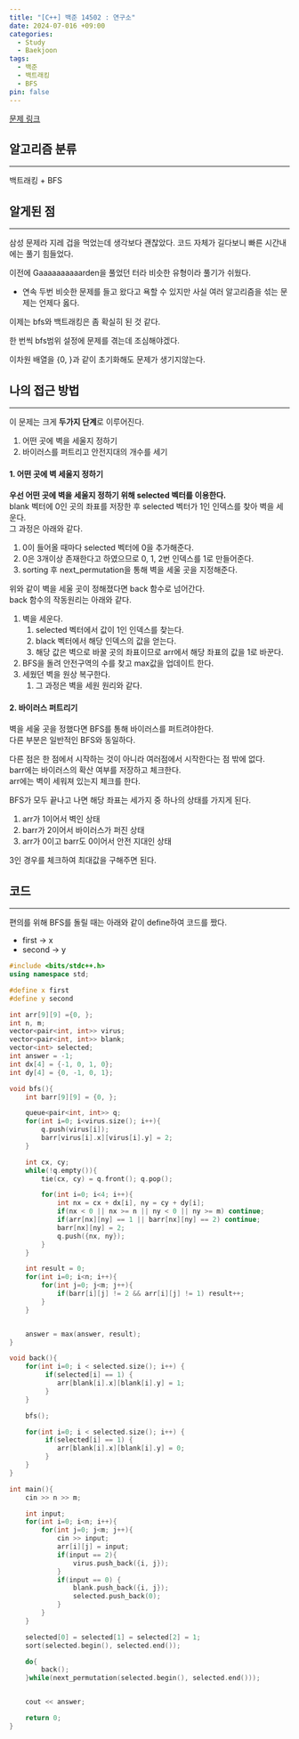 ```yaml
---
title: "[C++] 백준 14502 : 연구소"
date: 2024-07-016 +09:00
categories:
  - Study
  - Baekjoon
tags:
  - 백준
  - 백트래킹
  - BFS
pin: false
---
```

[문제 링크](https://www.acmicpc.net/problem/14502)

## 알고리즘 분류
---
백트래킹 + BFS

## 알게된 점
---
삼성 문제라 지레 겁을 먹었는데 생각보다 괜찮았다. 코드 자체가 길다보니 빠른 시간내에는 풀기 힘들었다.

이전에 Gaaaaaaaaaarden을 풀었던 터라 비슷한 유형이라 풀기가 쉬웠다.    
- 연속 두번 비슷한 문제를 들고 왔다고 욕할 수 있지만 사실 여러 알고리즘을 섞는 문제는 언제다 옳다.

이제는 bfs와 백트래킹은 좀 확실히 된 것 같다.

한 번씩 bfs범위 설정에 문제를 겪는데 조심해야겠다.

이차원 배열을 {0, }과 같이 초기화해도 문제가 생기지않는다.

## 나의 접근 방법
---
이 문제는 크게 **두가지 단계**로 이루어진다.
1. 어떤 곳에 벽을 세울지 정하기
2. 바이러스를 퍼트리고 안전지대의 개수를 세기

#### 1. 어떤 곳에 벽 세울지 정하기
**우선 어떤 곳에 벽을 세울지 정하기 위해 selected 벡터를 이용한다.**   
blank 벡터에 0인 곳의 좌표를 저장한 후 selected 벡터가 1인 인덱스를 찾아 벽을 세운다.   
그 과정은 아래와 같다.

1. 0이 들어올 때마다 selected 벡터에 0을 추가해준다.
2. 0은 3개이상 존재한다고 하였으므로 0, 1, 2번 인덱스를 1로 만들어준다.
3. sorting 후 next_permutation을 통해 벽을 세울 곳을 지정해준다.

위와 같이 벽을 세울 곳이 정해졌다면 back 함수로 넘어간다.   
back 함수의 작동원리는 아래와 같다.
1. 벽을 세운다.
	1. selected 벡터에서 값이 1인 인덱스를 찾는다.
	2. black 벡터에서 해당 인덱스의 값을 얻는다.
	3. 해당 값은 벽으로 바꿀 곳의 좌표이므로 arr에서 해당 좌표의 값을 1로 바꾼다.
2. BFS을 돌려 안전구역의 수를 찾고 max값을 업데이트 한다.
3. 세웠던 벽을 원상 복구한다.
	1. 그 과정은 벽을 세원 원리와 같다.

#### 2. 바이러스 퍼트리기 
벽을 세울 곳을 정했다면 BFS를 통해 바이러스를 퍼트려야한다.   
다른 부분은 일반적인 BFS와 동일하다.

다른 점은 한 점에서 시작하는 것이 아니라 여러점에서 시작한다는 점 밖에 없다.   
barr에는 바이러스의 확산 여부를 저장하고 체크한다.   
arr에는 벽이 세워져 있는지 체크를 한다.

BFS가 모두 끝나고 나면 해당 좌표는 세가지 중 하나의 상태를 가지게 된다.
1. arr가 1이어서 벽인 상태
2. barr가 2이어서 바이러스가 퍼진 상태
3. arr가 0이고 barr도 0이어서 안전 지대인 상태

3인 경우를 체크하여 최대값을 구해주면 된다.

## 코드
---
편의를 위해 BFS를 돌릴 때는 아래와 같이 define하여 코드를 짰다.
- first -> x
- second -> y

```cpp
#include <bits/stdc++.h>
using namespace std;

#define x first
#define y second

int arr[9][9] ={0, };
int n, m;
vector<pair<int, int>> virus;
vector<pair<int, int>> blank;
vector<int> selected;
int answer = -1;
int dx[4] = {-1, 0, 1, 0};
int dy[4] = {0, -1, 0, 1};

void bfs(){
    int barr[9][9] = {0, };

    queue<pair<int, int>> q;
    for(int i=0; i<virus.size(); i++){
        q.push(virus[i]);
        barr[virus[i].x][virus[i].y] = 2;
    }

    int cx, cy;
    while(!q.empty()){
        tie(cx, cy) = q.front(); q.pop();

        for(int i=0; i<4; i++){
            int nx = cx + dx[i], ny = cy + dy[i];
            if(nx < 0 || nx >= n || ny < 0 || ny >= m) continue;
            if(arr[nx][ny] == 1 || barr[nx][ny] == 2) continue;
            barr[nx][ny] = 2;
	        q.push({nx, ny});
        }
    }

    int result = 0;
    for(int i=0; i<n; i++){
        for(int j=0; j<m; j++){
            if(barr[i][j] != 2 && arr[i][j] != 1) result++;
        }
    }


    answer = max(answer, result);
}

void back(){
    for(int i=0; i < selected.size(); i++) {
         if(selected[i] == 1) {
            arr[blank[i].x][blank[i].y] = 1;
         }
    }

    bfs();

    for(int i=0; i < selected.size(); i++) {
         if(selected[i] == 1) {
            arr[blank[i].x][blank[i].y] = 0;
         }
    }
}

int main(){
    cin >> n >> m;

    int input;
    for(int i=0; i<n; i++){
        for(int j=0; j<m; j++){
            cin >> input;
            arr[i][j] = input;
            if(input == 2){
                virus.push_back({i, j});
            }
            if(input == 0) {
                blank.push_back({i, j});
                selected.push_back(0);
            }
        }
    }

    selected[0] = selected[1] = selected[2] = 1;
    sort(selected.begin(), selected.end());

    do{
        back();
    }while(next_permutation(selected.begin(), selected.end()));


    cout << answer;

    return 0;
}
```

